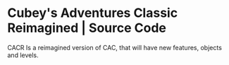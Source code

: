 # Cubey's Adventures Classic Reimagined | Source Code
CACR Is a reimagined version of CAC, that will have new features, objects and levels.
